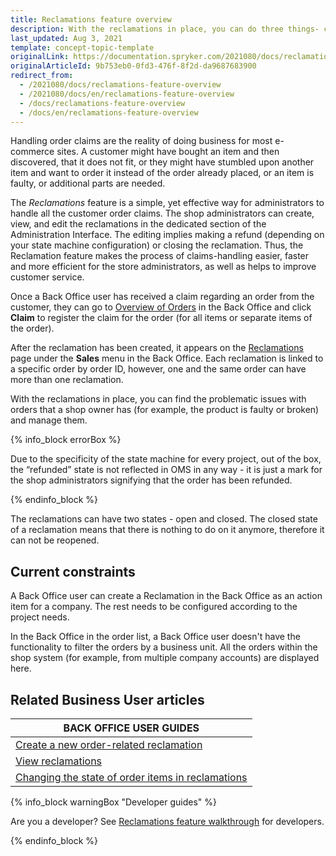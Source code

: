```yaml
---
title: Reclamations feature overview
description: With the reclamations in place, you can do three things- create a new connected order, return money paid for the order, or close the reclamation.
last_updated: Aug 3, 2021
template: concept-topic-template
originalLink: https://documentation.spryker.com/2021080/docs/reclamations-feature-overview
originalArticleId: 9b753eb0-0fd3-476f-8f2d-da9687683900
redirect_from:
  - /2021080/docs/reclamations-feature-overview
  - /2021080/docs/en/reclamations-feature-overview
  - /docs/reclamations-feature-overview
  - /docs/en/reclamations-feature-overview
---
```


Handling order claims are the reality of doing business for most e-commerce sites. A customer might have bought an item and then discovered, that it does not fit, or they might have stumbled upon another item and want to order it instead of the order already placed, or an item is faulty, or additional parts are needed.

The _Reclamations_ feature is a simple, yet effective way for administrators to handle all the customer order claims. The shop administrators can create, view, and edit the reclamations in the dedicated section of the Administration Interface. The editing implies making a refund (depending on your state machine configuration) or closing the reclamation. Thus, the Reclamation feature makes the process of claims-handling easier, faster and more efficient for the store administrators, as well as helps to improve customer service.

Once a Back Office user has received a claim regarding an order from the customer, they can go to [Overview of Orders](/docs/scos/user/back-office-user-guides/{{page.version}}/sales/orders/creating-reclamations.html) in the Back Office and click **Claim** to register the claim for the order (for all items or separate items of the order).

After the reclamation has been created, it appears on the [Reclamations](/docs/scos/user/back-office-user-guides/{{page.version}}/sales/reclamations/viewing-reclamations.html) page under the **Sales** menu in the Back Office. Each reclamation is linked to a specific order by order ID, however, one and the same order can have more than one reclamation.

With the reclamations in place, you can find the problematic issues with orders that a shop owner has (for example, the product is faulty or broken) and manage them.

{% info_block errorBox %}

Due to the specificity of the state machine for every project, out of the box, the “refunded” state is not reflected in OMS in any way - it is just a mark for the shop administrators signifying that the order has been refunded.

{% endinfo_block %}

The reclamations can have two states - open and closed. The closed state of a reclamation means that there is nothing to do on it anymore, therefore it can not be reopened.

## Current constraints

A Back Office user can create a Reclamation in the Back Office as an action item for a company. The rest needs to be configured according to the project needs.

In the Back Office in the order list, a Back Office user doesn't have the functionality to filter the orders by a business unit. All the orders within the shop system (for example, from multiple company accounts) are displayed here.

## Related Business User articles

|BACK OFFICE USER GUIDES|
|---|
| [Create a new order-related reclamation](/docs/scos/user/back-office-user-guides/{{page.version}}/sales/orders/creating-reclamations.html)  |
| [View reclamations](/docs/scos/user/back-office-user-guides/{{page.version}}/sales/reclamations/viewing-reclamations.html)  |
| [Changing the state of order items in reclamations](/docs/scos/user/back-office-user-guides/{{page.version}}/sales/reclamations/changing-the-state-of-order-items-in-reclamations.html)  |

{% info_block warningBox "Developer guides" %}

Are you a developer? See [Reclamations feature walkthrough](/docs/scos/dev/feature-walkthroughs/{{page.version}}/reclamations-feature-walkthrough.html) for developers.

{% endinfo_block %}
